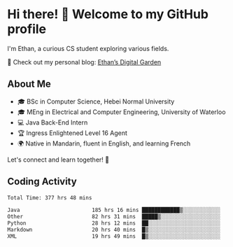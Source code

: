 # Hi there! 👋 Welcome to my GitHub profile  

I'm Ethan, a curious CS student exploring various fields.  

📌 Check out my personal blog: [Ethan’s Digital Garden](https://fortii2.github.io/)  

## About Me  
- 🎓 BSc in Computer Science, Hebei Normal University
- 🎓 MEng in Electrical and Computer Engineering, University of Waterloo
- 💻 Java Back-End Intern
- 🏆 Ingress Enlightened Level 16 Agent  
- 🌍 Native in Mandarin, fluent in English, and learning French  

Let's connect and learn together! 🚀  

## Coding Activity
<!--START_SECTION:waka-->

```txt
Total Time: 377 hrs 48 mins

Java                       185 hrs 16 mins ████████████▒░░░░░░░░░░░░   49.04 %
Other                      82 hrs 31 mins  █████▒░░░░░░░░░░░░░░░░░░░   21.84 %
Python                     28 hrs 12 mins  ██░░░░░░░░░░░░░░░░░░░░░░░   07.47 %
Markdown                   20 hrs 40 mins  █▒░░░░░░░░░░░░░░░░░░░░░░░   05.47 %
XML                        19 hrs 49 mins  █▒░░░░░░░░░░░░░░░░░░░░░░░   05.25 %
```

<!--END_SECTION:waka-->
